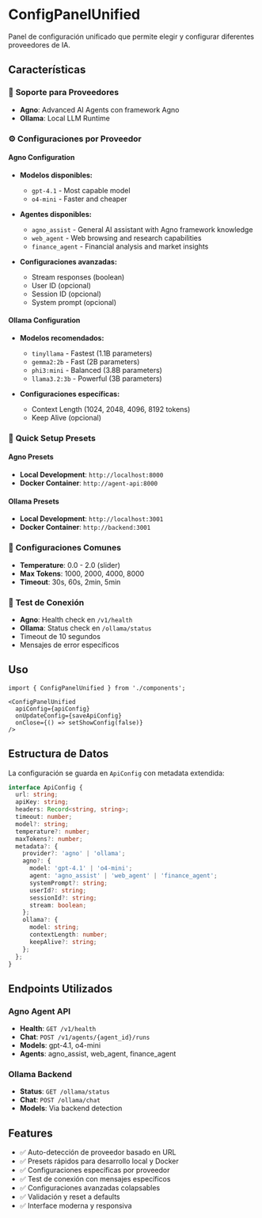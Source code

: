 # ConfigPanelUnified

Panel de configuración unificado que permite elegir y configurar diferentes proveedores de IA.

## Características

### 🤖 **Soporte para Proveedores**
- **Agno**: Advanced AI Agents con framework Agno
- **Ollama**: Local LLM Runtime

### ⚙️ **Configuraciones por Proveedor**

#### **Agno Configuration**
- **Modelos disponibles:**
  - `gpt-4.1` - Most capable model
  - `o4-mini` - Faster and cheaper

- **Agentes disponibles:**
  - `agno_assist` - General AI assistant with Agno framework knowledge
  - `web_agent` - Web browsing and research capabilities
  - `finance_agent` - Financial analysis and market insights

- **Configuraciones avanzadas:**
  - Stream responses (boolean)
  - User ID (opcional)
  - Session ID (opcional)
  - System prompt (opcional)

#### **Ollama Configuration**
- **Modelos recomendados:**
  - `tinyllama` - Fastest (1.1B parameters)
  - `gemma2:2b` - Fast (2B parameters)
  - `phi3:mini` - Balanced (3.8B parameters)
  - `llama3.2:3b` - Powerful (3B parameters)

- **Configuraciones específicas:**
  - Context Length (1024, 2048, 4096, 8192 tokens)
  - Keep Alive (opcional)

### 🚀 **Quick Setup Presets**

#### **Agno Presets**
- **Local Development**: `http://localhost:8000`
- **Docker Container**: `http://agent-api:8000`

#### **Ollama Presets**
- **Local Development**: `http://localhost:3001`
- **Docker Container**: `http://backend:3001`

### 🔧 **Configuraciones Comunes**
- **Temperature**: 0.0 - 2.0 (slider)
- **Max Tokens**: 1000, 2000, 4000, 8000
- **Timeout**: 30s, 60s, 2min, 5min

### 🔗 **Test de Conexión**
- **Agno**: Health check en `/v1/health`
- **Ollama**: Status check en `/ollama/status`
- Timeout de 10 segundos
- Mensajes de error específicos

## Uso

```tsx
import { ConfigPanelUnified } from './components';

<ConfigPanelUnified
  apiConfig={apiConfig}
  onUpdateConfig={saveApiConfig}
  onClose={() => setShowConfig(false)}
/>
```

## Estructura de Datos

La configuración se guarda en `ApiConfig` con metadata extendida:

```typescript
interface ApiConfig {
  url: string;
  apiKey: string;
  headers: Record<string, string>;
  timeout: number;
  model?: string;
  temperature?: number;
  maxTokens?: number;
  metadata?: {
    provider?: 'agno' | 'ollama';
    agno?: {
      model: 'gpt-4.1' | 'o4-mini';
      agent: 'agno_assist' | 'web_agent' | 'finance_agent';
      systemPrompt?: string;
      userId?: string;
      sessionId?: string;
      stream: boolean;
    };
    ollama?: {
      model: string;
      contextLength: number;
      keepAlive?: string;
    };
  };
}
```

## Endpoints Utilizados

### **Agno Agent API**
- **Health**: `GET /v1/health`
- **Chat**: `POST /v1/agents/{agent_id}/runs`
- **Models**: gpt-4.1, o4-mini
- **Agents**: agno_assist, web_agent, finance_agent

### **Ollama Backend**
- **Status**: `GET /ollama/status`
- **Chat**: `POST /ollama/chat`
- **Models**: Via backend detection

## Features

- ✅ Auto-detección de proveedor basado en URL
- ✅ Presets rápidos para desarrollo local y Docker
- ✅ Configuraciones específicas por proveedor
- ✅ Test de conexión con mensajes específicos
- ✅ Configuraciones avanzadas colapsables
- ✅ Validación y reset a defaults
- ✅ Interface moderna y responsiva
